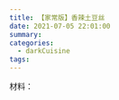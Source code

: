 ```yaml
---
title: 【家常版】香辣土豆丝
date: 2021-07-05 22:01:00
summary: 
categories: 
  - darkCuisine
tags:
---
```


材料：

